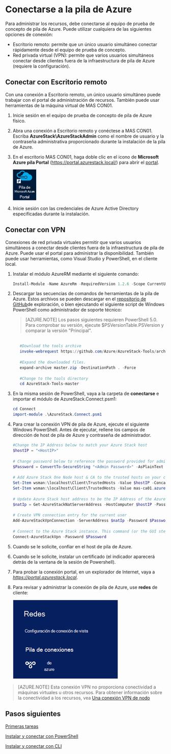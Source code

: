 <properties
    pageTitle="Conectarse a la pila de Azure | Microsoft Azure"
    description="Obtenga información sobre cómo conectar pila de Azure"
    services="azure-stack"
    documentationCenter=""
    authors="ErikjeMS"
    manager="byronr"
    editor=""/>

<tags
    ms.service="azure-stack"
    ms.workload="na"
    ms.tgt_pltfrm="na"
    ms.devlang="na"
    ms.topic="get-started-article"
    ms.date="10/18/2016"
    ms.author="erikje"/>

# <a name="connect-to-azure-stack"></a>Conectarse a la pila de Azure
Para administrar los recursos, debe conectarse al equipo de prueba de concepto de pila de Azure. Puede utilizar cualquiera de las siguientes opciones de conexión:

 - Escritorio remoto: permite que un único usuario simultáneo conectar rápidamente desde el equipo de prueba de concepto.
 - Red privada virtual (VPN): permite que varios usuarios simultáneos conectar desde clientes fuera de la infraestructura de pila de Azure (requiere la configuración).

## <a name="connect-with-remote-desktop"></a>Conectar con Escritorio remoto
Con una conexión a Escritorio remoto, un único usuario simultáneo puede trabajar con el portal de administración de recursos. También puede usar herramientas de la máquina virtual de MAS CON01.

1.  Inicie sesión en el equipo de prueba de concepto de pila de Azure físico.

2.  Abra una conexión a Escritorio remoto y conéctese a MAS CON01. Escriba **AzureStack\AzureStackAdmin** como el nombre de usuario y la contraseña administrativa proporcionado durante la instalación de la pila de Azure.  

3.  En el escritorio MAS CON01, haga doble clic en el icono de **Microsoft Azure pila Portal** (https://portal.azurestack.local/) para abrir el [portal](azure-stack-key-features.md#portal).

    ![Icono de portal de pila de Azure](media/azure-stack-connect-azure-stack/image2.png)

4.  Inicie sesión con las credenciales de Azure Active Directory especificadas durante la instalación.

## <a name="connect-with-vpn"></a>Conectar con VPN
Conexiones de red privada virtuales permitir que varios usuarios simultáneos a conectar desde clientes fuera de la infraestructura de pila de Azure. Puede usar el portal para administrar la disponibilidad. También puede usar herramientas, como Visual Studio y PowerShell, en el cliente local.

1.  Instalar el módulo AzureRM mediante el siguiente comando:
   
    ```PowerShell
    Install-Module -Name AzureRm -RequiredVersion 1.2.6 -Scope CurrentUser
    ```   
   
2. Descargar las secuencias de comandos de herramientas de la pila de Azure.  Estos archivos se pueden descargar en el [repositorio de GitHub](https://github.com/Azure/AzureStack-Tools)de exploración, o bien ejecutando el siguiente script de Windows PowerShell como administrador de soporte técnico:
    
    >[AZURE.NOTE]  Los pasos siguientes requieren PowerShell 5.0.  Para comprobar su versión, ejecute $PSVersionTable.PSVersion y comparar la versión "Principal".  

    ```PowerShell
       
       #Download the tools archive
       invoke-webrequest https://github.com/Azure/AzureStack-Tools/archive/master.zip -OutFile master.zip

       #Expand the downloaded files. 
       expand-archive master.zip -DestinationPath . -Force

       #Change to the tools directory
       cd AzureStack-Tools-master
    ````

3.  En la misma sesión de PowerShell, vaya a la carpeta de **conectarse** e importar el módulo de AzureStack.Connect.psm1:

    ```PowerShell
    cd Connect
    import-module .\AzureStack.Connect.psm1
    ```

4.  Para crear la conexión VPN de pila de Azure, ejecute el siguiente Windows PowerShell. Antes de ejecutar, rellene los campos de dirección de host de pila de Azure y contraseña de administrador. 
    
    ```PowerShell
    #Change the IP Address below to match your Azure Stack host
    $hostIP = "<HostIP>"

    # Change password below to reference the password provided for administrator during Azure Stack installation
    $Password = ConvertTo-SecureString "<Admin Password>" -AsPlainText -Force

    # Add Azure Stack One Node host & CA to the trusted hosts on your client computer
    Set-Item wsman:\localhost\Client\TrustedHosts -Value $hostIP -Concatenate
    Set-Item wsman:\localhost\Client\TrustedHosts -Value mas-ca01.azurestack.local -Concatenate  

    # Update Azure Stack host address to be the IP Address of the Azure Stack POC Host
    $natIp = Get-AzureStackNatServerAddress -HostComputer $hostIP -Password $Password

    # Create VPN connection entry for the current user
    Add-AzureStackVpnConnection -ServerAddress $natIp -Password $Password

    # Connect to the Azure Stack instance. This command (or the GUI steps in step 5) can be used to reconnect
    Connect-AzureStackVpn -Password $Password 
    ```

5. Cuando se le solicite, confiar en el host de pila de Azure.

6. Cuando se le solicite, instalar un certificado (el indicador aparecerá detrás de la ventana de la sesión de Powershell).

7. Para probar la conexión portal, en un explorador de Internet, vaya a *https://portal.azurestack.local*.

8. Para revisar y administrar la conexión de pila de Azure, use **redes** de cliente:

    ![Imagen de la red conectar menú en Windows 10](media/azure-stack-connect-azure-stack/image1.png)

>[AZURE.NOTE] Esta conexión VPN no proporciona conectividad a máquinas virtuales u otros recursos. Para obtener información sobre la conectividad a los recursos, vea [Una conexión VPN de nodo](azure-stack-create-vpn-connection-one-node-tp2.md)


## <a name="next-steps"></a>Pasos siguientes
[Primeras tareas](azure-stack-first-scenarios.md)

[Instalar y conectar con PowerShell](azure-stack-connect-powershell.md)

[Instalar y conectar con CLI](azure-stack-connect-cli.md)


